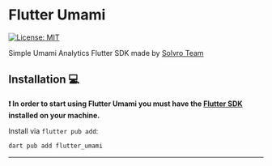 # Flutter Umami

[![License: MIT][license_badge]][license_link]

Simple Umami Analytics Flutter SDK made by [Solvro Team][solvro_link]

## Installation 💻

**❗ In order to start using Flutter Umami you must have the [Flutter SDK][flutter_install_link] installed on your machine.**

Install via `flutter pub add`:

```sh
dart pub add flutter_umami
```

---

[flutter_install_link]: https://docs.flutter.dev/get-started/install
[license_badge]: https://img.shields.io/badge/license-MIT-blue.svg
[license_link]: https://opensource.org/licenses/MIT
[solvro_link]: https://solvro.pwr.edu.pl
